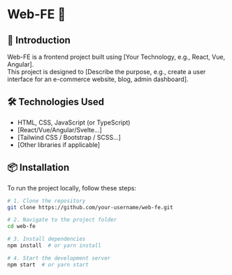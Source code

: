 # Web-FE 🚀

## 📖 Introduction
Web-FE is a frontend project built using [Your Technology, e.g., React, Vue, Angular].  
This project is designed to [Describe the purpose, e.g., create a user interface for an e-commerce website, blog, admin dashboard].

## 🛠 Technologies Used
- HTML, CSS, JavaScript (or TypeScript)
- [React/Vue/Angular/Svelte...]
- [Tailwind CSS / Bootstrap / SCSS...]
- [Other libraries if applicable]

## 📦 Installation
To run the project locally, follow these steps:

```sh
# 1. Clone the repository
git clone https://github.com/your-username/web-fe.git

# 2. Navigate to the project folder
cd web-fe

# 3. Install dependencies
npm install  # or yarn install

# 4. Start the development server
npm start  # or yarn start
